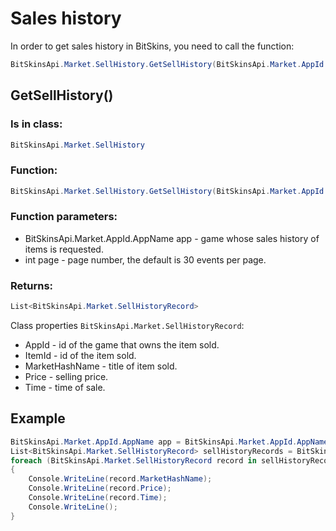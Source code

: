 ﻿# Sales history

In order to get sales history in BitSkins, you need to call the function:

```csharp
BitSkinsApi.Market.SellHistory.GetSellHistory(BitSkinsApi.Market.AppId.AppName app, int page);
```

## GetSellHistory()

### Is in class:

```csharp
BitSkinsApi.Market.SellHistory
```

### Function:

```csharp
BitSkinsApi.Market.SellHistory.GetSellHistory(BitSkinsApi.Market.AppId.AppName app, int page);
```

### Function parameters:

* BitSkinsApi.Market.AppId.AppName app - game whose sales history of items is requested.
* int page - page number, the default is 30 events per page.

### Returns:

```csharp
List<BitSkinsApi.Market.SellHistoryRecord>
```

Class properties ```BitSkinsApi.Market.SellHistoryRecord```:
* AppId - id of the game that owns the item sold.
* ItemId - id of the item sold.
* MarketHashName - title of item sold.
* Price - selling price.
* Time - time of sale.

## Example

```csharp
BitSkinsApi.Market.AppId.AppName app = BitSkinsApi.Market.AppId.AppName.CounterStrikGlobalOffensive;
List<BitSkinsApi.Market.SellHistoryRecord> sellHistoryRecords = BitSkinsApi.Market.SellHistory.GetSellHistory(app, 1);
foreach (BitSkinsApi.Market.SellHistoryRecord record in sellHistoryRecords)
{
    Console.WriteLine(record.MarketHashName);
    Console.WriteLine(record.Price);
    Console.WriteLine(record.Time);
    Console.WriteLine();
}
```